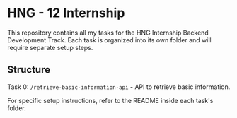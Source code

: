 # HNG - 12 Internship
This repository contains all my tasks for the HNG Internship Backend Development Track.
Each task is organized into its own folder and will require separate setup steps.

## Structure
Task 0: `/retrieve-basic-information-api` - API to retrieve basic information.

For specific setup instructions, refer to the README inside each task's folder. 